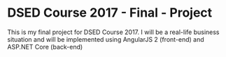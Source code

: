 # DSED Course 2017 - Final - Project 
This is my final project for DSED Course 2017.
I will be a real-life business situation and will be implemented using AngularJS 2 (front-end) and ASP.NET Core (back-end)
